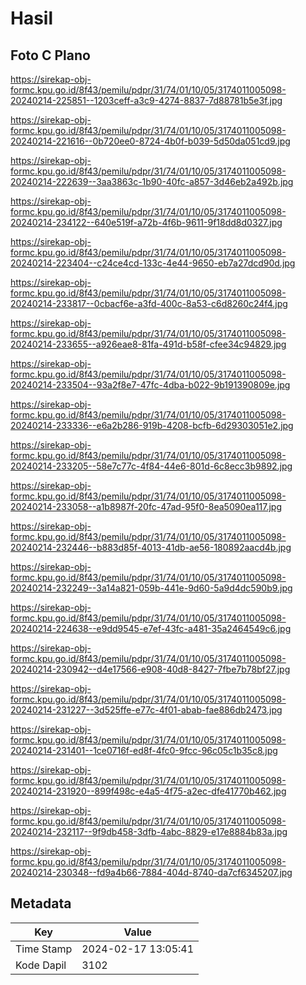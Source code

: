 # Hasil

## Foto C Plano

https://sirekap-obj-formc.kpu.go.id/8f43/pemilu/pdpr/31/74/01/10/05/3174011005098-20240214-225851--1203ceff-a3c9-4274-8837-7d88781b5e3f.jpg

https://sirekap-obj-formc.kpu.go.id/8f43/pemilu/pdpr/31/74/01/10/05/3174011005098-20240214-221616--0b720ee0-8724-4b0f-b039-5d50da051cd9.jpg

https://sirekap-obj-formc.kpu.go.id/8f43/pemilu/pdpr/31/74/01/10/05/3174011005098-20240214-222639--3aa3863c-1b90-40fc-a857-3d46eb2a492b.jpg

https://sirekap-obj-formc.kpu.go.id/8f43/pemilu/pdpr/31/74/01/10/05/3174011005098-20240214-234122--640e519f-a72b-4f6b-9611-9f18dd8d0327.jpg

https://sirekap-obj-formc.kpu.go.id/8f43/pemilu/pdpr/31/74/01/10/05/3174011005098-20240214-223404--c24ce4cd-133c-4e44-9650-eb7a27dcd90d.jpg

https://sirekap-obj-formc.kpu.go.id/8f43/pemilu/pdpr/31/74/01/10/05/3174011005098-20240214-233817--0cbacf6e-a3fd-400c-8a53-c6d8260c24f4.jpg

https://sirekap-obj-formc.kpu.go.id/8f43/pemilu/pdpr/31/74/01/10/05/3174011005098-20240214-233655--a926eae8-81fa-491d-b58f-cfee34c94829.jpg

https://sirekap-obj-formc.kpu.go.id/8f43/pemilu/pdpr/31/74/01/10/05/3174011005098-20240214-233504--93a2f8e7-47fc-4dba-b022-9b191390809e.jpg

https://sirekap-obj-formc.kpu.go.id/8f43/pemilu/pdpr/31/74/01/10/05/3174011005098-20240214-233336--e6a2b286-919b-4208-bcfb-6d29303051e2.jpg

https://sirekap-obj-formc.kpu.go.id/8f43/pemilu/pdpr/31/74/01/10/05/3174011005098-20240214-233205--58e7c77c-4f84-44e6-801d-6c8ecc3b9892.jpg

https://sirekap-obj-formc.kpu.go.id/8f43/pemilu/pdpr/31/74/01/10/05/3174011005098-20240214-233058--a1b8987f-20fc-47ad-95f0-8ea5090ea117.jpg

https://sirekap-obj-formc.kpu.go.id/8f43/pemilu/pdpr/31/74/01/10/05/3174011005098-20240214-232446--b883d85f-4013-41db-ae56-180892aacd4b.jpg

https://sirekap-obj-formc.kpu.go.id/8f43/pemilu/pdpr/31/74/01/10/05/3174011005098-20240214-232249--3a14a821-059b-441e-9d60-5a9d4dc590b9.jpg

https://sirekap-obj-formc.kpu.go.id/8f43/pemilu/pdpr/31/74/01/10/05/3174011005098-20240214-224638--e9dd9545-e7ef-43fc-a481-35a2464549c6.jpg

https://sirekap-obj-formc.kpu.go.id/8f43/pemilu/pdpr/31/74/01/10/05/3174011005098-20240214-230942--d4e17566-e908-40d8-8427-7fbe7b78bf27.jpg

https://sirekap-obj-formc.kpu.go.id/8f43/pemilu/pdpr/31/74/01/10/05/3174011005098-20240214-231227--3d525ffe-e77c-4f01-abab-fae886db2473.jpg

https://sirekap-obj-formc.kpu.go.id/8f43/pemilu/pdpr/31/74/01/10/05/3174011005098-20240214-231401--1ce0716f-ed8f-4fc0-9fcc-96c05c1b35c8.jpg

https://sirekap-obj-formc.kpu.go.id/8f43/pemilu/pdpr/31/74/01/10/05/3174011005098-20240214-231920--899f498c-e4a5-4f75-a2ec-dfe41770b462.jpg

https://sirekap-obj-formc.kpu.go.id/8f43/pemilu/pdpr/31/74/01/10/05/3174011005098-20240214-232117--9f9db458-3dfb-4abc-8829-e17e8884b83a.jpg

https://sirekap-obj-formc.kpu.go.id/8f43/pemilu/pdpr/31/74/01/10/05/3174011005098-20240214-230348--fd9a4b66-7884-404d-8740-da7cf6345207.jpg


## Metadata

| Key        | Value               |
| ---------- | ------------------- |
| Time Stamp | 2024-02-17 13:05:41 |
| Kode Dapil | 3102                |



